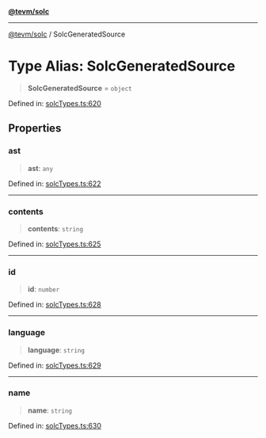[**@tevm/solc**](../README.md)

***

[@tevm/solc](../globals.md) / SolcGeneratedSource

# Type Alias: SolcGeneratedSource

> **SolcGeneratedSource** = `object`

Defined in: [solcTypes.ts:620](https://github.com/evmts/tevm-monorepo/blob/main/bundler-packages/solc/src/solcTypes.ts#L620)

## Properties

### ast

> **ast**: `any`

Defined in: [solcTypes.ts:622](https://github.com/evmts/tevm-monorepo/blob/main/bundler-packages/solc/src/solcTypes.ts#L622)

***

### contents

> **contents**: `string`

Defined in: [solcTypes.ts:625](https://github.com/evmts/tevm-monorepo/blob/main/bundler-packages/solc/src/solcTypes.ts#L625)

***

### id

> **id**: `number`

Defined in: [solcTypes.ts:628](https://github.com/evmts/tevm-monorepo/blob/main/bundler-packages/solc/src/solcTypes.ts#L628)

***

### language

> **language**: `string`

Defined in: [solcTypes.ts:629](https://github.com/evmts/tevm-monorepo/blob/main/bundler-packages/solc/src/solcTypes.ts#L629)

***

### name

> **name**: `string`

Defined in: [solcTypes.ts:630](https://github.com/evmts/tevm-monorepo/blob/main/bundler-packages/solc/src/solcTypes.ts#L630)

